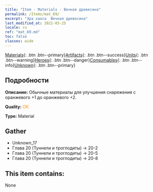 ```yaml
---
title: "Item - Materials - Вечная древесина"
permalink: /Items/mat_69/
excerpt: "Эра хаоса  Вечная древесина"
last_modified_at: 2021-03-25
locale: ru
ref: "mat_69.md"
toc: false
classes: wide
---
```

 [Materials](/ru/Items/){: .btn .btn--primary}[Artifacts](/ru/Items/Artifacts/){: .btn .btn--success}[Units](/ru/Items/Units/){: .btn .btn--warning}[Heroes](/ru/Items/Heroes/){: .btn .btn--danger}[Consumables](/ru/Items/Consumables/){: .btn .btn--info}[Unknown](/ru/Items/Unknown/){: .btn .btn--primary}

## Подробности
 **Описание:** Обычные материалы для улучшения снаряжения c оранжевого +1 до оранжевого +2.

 **Quality:** <span style="color: #FF8C00">OK</span>

 **Type:** Material

## Gather

*    Unknown_17 
*    Глава 20 (Туннели и троглодиты) -> 20-2 
*    Глава 20 (Туннели и троглодиты) -> 20-5 
*    Глава 20 (Туннели и троглодиты) -> 20-8 

## This item contains:

  None

